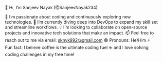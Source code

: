 👋 Hi, I’m Sanjeev Nayak (@SanjeevNayak234)

👀 I’m passionate about coding and continuously exploring new technologies.
🌱 I’m currently diving deep into DevOps to expand my skill set and streamline workflows.
💡 I’m looking to collaborate on open-source projects and innovative tech solutions that make an impact.
📫 Feel free to reach out to me via  email: sknyk992@gmail.com
😄 Pronouns: He/Him
⚡ Fun fact: I believe coffee is the ultimate coding fuel ☕ and I love solving coding challenges in my free time!
<!---
SanjeevNayak234/SanjeevNayak234 is a ✨ special ✨ repository because its `README.md` (this file) appears on your GitHub profile.
You can click the Preview link to take a look at your changes.
--->
